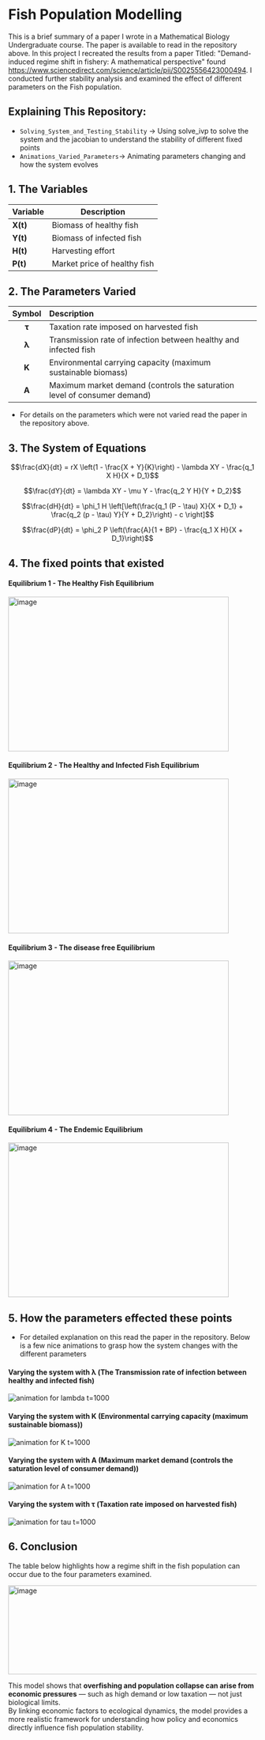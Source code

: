 # Fish Population Modelling

This is a brief summary of a paper I wrote in a Mathematical Biology Undergraduate course. The paper is available to read in the repository above.
In this project I recreated the results from a paper Titled: "Demand-induced regime shift in fishery: A mathematical perspective" found https://www.sciencedirect.com/science/article/pii/S0025556423000494.
I conducted further stability analysis and examined the effect of different parameters on the Fish population.

## Explaining This Repository:

- `Solving_System_and_Testing_Stability` → Using solve_ivp to solve the system and the jacobian to understand the stability of different fixed points
- `Animations_Varied_Parameters`→ Animating parameters changing and how the system evolves

 
## 1. The Variables
 
| Variable | Description                  |
| -------- | ---------------------------- |
| **X(t)** | Biomass of healthy fish      |
| **Y(t)** | Biomass of infected fish     |
| **H(t)** | Harvesting effort            |
| **P(t)** | Market price of healthy fish |

## 2. The Parameters Varied

| Symbol | Description                                                              |
| :----: | :----------------------------------------------------------------------- |
|  **τ** | Taxation rate imposed on harvested fish                                  |
|  **λ** | Transmission rate of infection between healthy and infected fish         |
|  **K** | Environmental carrying capacity (maximum sustainable biomass)            |
|  **A** | Maximum market demand (controls the saturation level of consumer demand) |

- For details on the parameters which were not varied read the paper in the repository above.

## 3. The System of Equations

```math
\frac{dX}{dt} = rX \left(1 - \frac{X + Y}{K}\right) - \lambda XY - \frac{q_1 X H}{X + D_1}
```

```math
\frac{dY}{dt} = \lambda XY - \mu Y - \frac{q_2 Y H}{Y + D_2}
```

```math
\frac{dH}{dt} = \phi_1 H \left[\left(\frac{q_1 (P - \tau) X}{X + D_1} + \frac{q_2 (p - \tau) Y}{Y + D_2}\right) - c \right]
```

```math
\frac{dP}{dt} = \phi_2 P \left(\frac{A}{1 + BP} - \frac{q_1 X H}{X + D_1}\right)
```


## 4. The fixed points that existed

#### Equilibrium 1 - The Healthy Fish Equilibrium


<img width="447" height="313" alt="image" src="https://github.com/user-attachments/assets/bd79794e-02f6-4dc8-a4dc-101b380d7a22" />


#### Equilibrium 2 - The Healthy and Infected Fish Equilibrium

<img width="447" height="313" alt="image" src="https://github.com/user-attachments/assets/c53e3b66-7534-499f-aa85-6e5c916d1afa" />


#### Equilibrium 3 - The disease free Equilibrium

<img width="447" height="313  " alt="image" src="https://github.com/user-attachments/assets/b18338cb-8987-4c40-a4e7-366f26a0d03a" />


#### Equilibrium 4 - The Endemic Equilibrium

<img width="447" height="313" alt="image" src="https://github.com/user-attachments/assets/50a03f7f-6025-446d-bdb6-36c2d8d30d7d" />


## 5. How the parameters effected these points
- For detailed explanation on this read the paper in the repository. Below is a few nice animations to grasp how the system changes with the different parameters

#### Varying the system with **λ** (The Transmission rate of infection between healthy and infected fish)
![animation for lambda t=1000](https://github.com/seanwhite674/Math-Biology-Project/assets/110498155/fb8d5c42-e6d6-4215-810d-78b973eca000)


#### Varying the system with **K** (Environmental carrying capacity (maximum sustainable biomass))
![animation for K t=1000](https://github.com/seanwhite674/Math-Biology-Project/assets/110498155/7abf47ec-86aa-447d-8a73-2d215d6d802f)


#### Varying the system with **A** (Maximum market demand (controls the saturation level of consumer demand))
![animation for A t=1000](https://github.com/seanwhite674/Math-Biology-Project/assets/110498155/7a0652aa-5078-405c-9b89-4c3a68008032)


#### Varying the system with  **τ** (Taxation rate imposed on harvested fish)  
![animation for tau t=1000](https://github.com/seanwhite674/Math-Biology-Project/assets/110498155/25a52869-4db6-4020-b9eb-cdc9e96c2605)


## 6. Conclusion
The table below highlights how a regime shift in the fish population can occur due to the four parameters examined. 

<img width="900" height="180" alt="image" src="https://github.com/user-attachments/assets/5e9a7edb-e7c0-44d1-be0f-8e15fc88cf12" />

 
This model shows that **overfishing and population collapse can arise from economic pressures** — such as high demand or low taxation — not just biological limits.  
By linking economic factors to ecological dynamics, the model provides a more realistic framework for understanding how policy and economics directly influence fish population stability.






